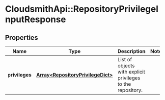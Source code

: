 # CloudsmithApi::RepositoryPrivilegeInputResponse

## Properties
Name | Type | Description | Notes
------------ | ------------- | ------------- | -------------
**privileges** | [**Array&lt;RepositoryPrivilegeDict&gt;**](RepositoryPrivilegeDict.md) | List of objects with explicit privileges to the repository. | 


